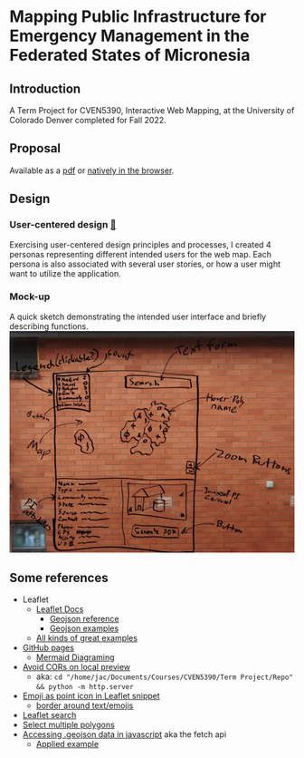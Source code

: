 # Mapping Public Infrastructure for Emergency Management in the Federated States of Micronesia

## Introduction
A Term Project for CVEN5390, Interactive Web Mapping, at the University of Colorado Denver completed for Fall 2022.

## Proposal
Available as a [pdf](./CVEN%205390%20-%20Term%20Project%20Pitch.pdf) or [natively in the browser](./proposal.md).

## Design

### User-centered design [🔗](./user-centered.md)
Exercising user-centered design principles and processes, I created 4 personas representing different intended users for the web map. Each persona is also associated with several user stories, or how a user might want to utilize the application.

### Mock-up
A quick sketch demonstrating the intended user interface and briefly describing functions.
![Mock-up](./assets/images/Mock-up.jpg)

## Some references
* Leaflet
    * [Leaflet Docs](https://leafletjs.com/reference.html)
        * [Geojson reference](https://leafletjs.com/reference.html#geojson)
        * [Geojson examples](https://leafletjs.com/examples/geojson/)
    * [All kinds of great examples](https://tomik23.github.io/leaflet-examples/)
* [GitHub pages](https://docs.github.com/en/pages/getting-started-with-github-pages/creating-a-github-pages-site#creating-your-site)
    * [Mermaid Diagraming](https://mermaid-js.github.io/mermaid/#/)
* [Avoid CORs on local preview](https://stackoverflow.com/questions/10752055/cross-origin-requests-are-only-supported-for-http-error-when-loading-a-local)
    * aka: `cd "/home/jac/Documents/Courses/CVEN5390/Term Project/Repo" && python -m http.server`
* [Emoji as point icon in Leaflet snippet](https://gist.github.com/RikdeBoer/d98325632b8479757f4d32927e73bd01)
    * [border around text/emojis](https://stackoverflow.com/questions/2570972/css-font-border)
* [Leaflet search](https://opengeo.tech/maps/leaflet-search/)
* [Select multiple polygons](https://github.com/olanaso/Leaflet-Select-Polygons)
* [Accessing .geojson data in javascript](https://www.javascripttutorial.net/javascript-fetch-api/) aka the fetch api
    * [Applied example](https://dmitripavlutin.com/fetch-with-json/)

